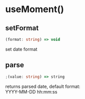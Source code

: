# useMoment()

## setFormat

```ts
(format: string) => void
```

set date format

## parse

```ts
;(value: string) => string
```

returns parsed date, default format:  
YYYY-MM-DD hh:mm:ss
